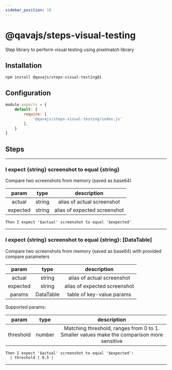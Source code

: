 ```yaml
---
sidebar_position: 10
---
```


# @qavajs/steps-visual-testing
Step library to perform visual testing using pixelmatch library

## Installation

```
npm install @qavajs/steps-visual-testing@1
```

## Configuration
```javascript
module.exports = {
    default: {
        require: [
            '@qavajs/steps-visual-testing/index.js'
        ],
    }
}
```

## Steps

---
### I expect \{string} screenshot to equal \{string}

Compare two screenshots from memory (saved as base64)

|  param   |  type  |         description          |
|:--------:|:------:|:----------------------------:|
|  actual  | string |  alias of actual screenshot  |
| expected | string | alias of expected screenshot |

```gherkin
Then I expect '$actual' screenshot to equal '$expected'
```
---

### I expect \{string} screenshot to equal \{string}: [DataTable]

Compare two screenshots from memory (saved as base64) with provided compare parameters

|  param   |   type    |         description          |
|:--------:|:---------:|:----------------------------:|
|  actual  |  string   |  alias of actual screenshot  |
| expected |  string   | alias of expected screenshot |
|  params  | DataTable |  table of key-value params   |

Supported params:

|    param    |  type  |                                         description                                         |
|:-----------:|:------:|:-------------------------------------------------------------------------------------------:|
|  threshold  | number |  Matching threshold, ranges from 0 to 1. Smaller values make the comparison more sensitive  |

```gherkin
Then I expect '$actual' screenshot to equal '$expected':
  | threshold | 0.5 |
```
---

